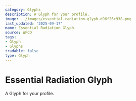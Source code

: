 ```yaml
---
category: Glyphs
description: A Glyph for your profile.
image: ../images/essential-radiation-glyph-d96f26c938.png
last_updated: '2025-09-17'
name: Essential Radiation Glyph
source: WFCD
tags:
- Glyph
- Glyphs
tradable: false
type: Glyph
---
```


# Essential Radiation Glyph

A Glyph for your profile.

